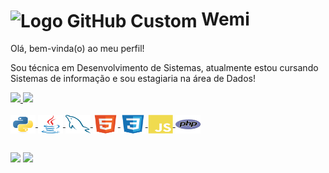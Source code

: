 <h1>
    <img align="center" alt="Logo GitHub Custom" width="36px" src="https://cdn.discordapp.com/attachments/1227749609325989969/1227795314593894520/icon-git-hub.png?ex=6629b47e&is=66173f7e&hm=e73fea923ed581b2cc53463ba578b4d7f33cb935a0acacbc37bd76f4a785c8f4&"></a>
    <span>Wemi</span>
</h1>

<p>Olá, bem-vinda(o) ao meu perfil!</p>
<p></p>Sou técnica em Desenvolvimento de Sistemas, atualmente estou cursando Sistemas de informação e sou estagiaria na área de Dados!</p>

<div>
  <a href="https://github.com/Wemilli">
  
  <img height="180em" src="https://github-readme-stats.vercel.app/api?username=Wemilli&show_icons=true&theme=midnight-purple&count_private=true"/>
  <img height="180em" src="https://github-readme-stats.vercel.app/api/top-langs/?username=Wemilli&layout=compact&theme=midnight-purple"/>
    
</div>
<div style="display: inline_block"><br>
  <img align="center" alt="Wemi-Python" height="30" width="40" src="https://raw.githubusercontent.com/devicons/devicon/master/icons/python/python-original.svg">
  <img align="center" alt="Wemi-Java" height="30" width="40" src="https://raw.githubusercontent.com/devicons/devicon/master/icons/java/java-original.svg">
  <img align="center" alt="Wemi-MySQL" height="30" width="40" src="https://raw.githubusercontent.com/devicons/devicon/master/icons/mysql/mysql-original.svg">
  <img align="center" alt="Wemi-HTML" height="30" width="40" src="https://raw.githubusercontent.com/devicons/devicon/master/icons/html5/html5-original.svg">
  <img align="center" alt="Wemi-CSS" height="30" width="40" src="https://raw.githubusercontent.com/devicons/devicon/master/icons/css3/css3-original.svg">
  <img align="center" alt="Wemi-Js" height="30" width="40" src="https://raw.githubusercontent.com/devicons/devicon/master/icons/javascript/javascript-plain.svg">
  <img align="center" alt="Wemi-PHP" height="30" width="40" src="https://raw.githubusercontent.com/devicons/devicon/master/icons/php/php-original.svg">
</div>
  
  ##
 
<div> 
  <a href="https://www.linkedin.com/in/wemilli-lima-482989203/" target="_blank"><img src="https://img.shields.io/badge/-LinkedIn-%230077B5?style=for-the-badge&logo=linkedin&logoColor=white" target="_blank"></a>  
    <a href = "mailto:wemillilima123@gmail.com"><img src="https://img.shields.io/badge/-Gmail-%23333?style=for-the-badge&logo=gmail&logoColor=white" target="_blank"></a>
</div>
